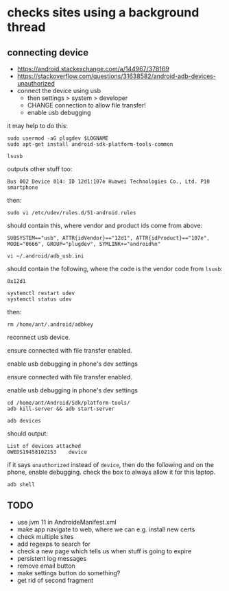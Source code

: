 # checks sites using a background thread

## connecting device

- https://android.stackexchange.com/a/144967/378169
- https://stackoverflow.com/questions/31638582/android-adb-devices-unauthorized
- connect the device using usb
  - then settings > system > developer
  - CHANGE connection to allow file transfer!
  - enable usb debugging

it may help to do this:

    sudo usermod -aG plugdev $LOGNAME
    sudo apt-get install android-sdk-platform-tools-common

    lsusb

outputs other stuff too:

    Bus 002 Device 014: ID 12d1:107e Huawei Technologies Co., Ltd. P10 smartphone

then:

    sudo vi /etc/udev/rules.d/51-android.rules

should contain this, where vendor and product ids come from above:

    SUBSYSTEM=="usb", ATTR{idVendor}=="12d1", ATTR{idProduct}=="107e", MODE="0666", GROUP="plugdev", SYMLINK+="android%n"

    vi ~/.android/adb_usb.ini

should contain the following, where the code is the vendor code from `lsusb`:

    0x12d1

    systemctl restart udev
    systemctl status udev

then:

    rm /home/ant/.android/adbkey

reconnect usb device.

ensure connected with file transfer enabled.

enable usb debugging in phone's dev settings

ensure connected with file transfer enabled.

enable usb debugging in phone's dev settings

    cd /home/ant/Android/Sdk/platform-tools/
    adb kill-server && adb start-server

    adb devices

should output:

    List of devices attached
    0WEDS19458102153	device

if it says `unauthorized` instead of `device`, then do the following and on the phone, enable debugging. check the box to always allow it for this laptop.

    adb shell

## TODO

- use jvm 11 in AndroideManifest.xml
- make app navigate to web, where we can e.g. install new certs
- check multiple sites
- add regexps to search for
- check a new page which tells us when stuff is going to expire
- persistent log messages
- remove email button
- make settings button do something?
- get rid of second fragment